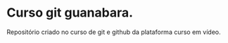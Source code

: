 # Curso git guanabara.
 
 Repositório criado no curso de git e github da plataforma curso em vídeo.
 

 
